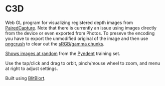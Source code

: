 # C3D

Web GL program for visualizing registered depth images from [PairedCapture](https://github.com/ponderousmad/PairedCapture). Note that there is currently an issue using images directly from the device or even exported from Photos. To preseve the encoding you have to export the unmodified original of the image and then use [pngcrush](http://pmt.sourceforge.net/pngcrush/) to clear out the [sRGB/gamma chunks](https://hsivonen.fi/png-gamma/).

[Shows images at random](https://ponderousmad.com/c3d/index.html) from the [Pyndent](https://github.com/ponderousmad/Pyndent) training set.

Use the tap/click and drag to orbit, pinch/mouse wheel to zoom, and menu at right to adjust settings.

Built using [BlitBlort](https://github.com/ponderousmad/blitblort).
